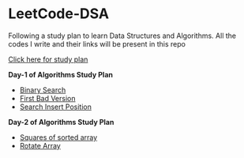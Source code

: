 # LeetCode-DSA
Following a study plan to learn Data Structures and Algorithms. All the codes I write and their links will be present in this repo

[Click here for study plan](https://leetcode.com/study-plan/algorithm/?progress=rnfohwc)

**Day-1 of Algorithms Study Plan**

- [Binary Search](https://github.com/Vikram310/LeetCode-DSA/blob/main/704-Binary%20Search.py)
- [First Bad Version](https://github.com/Vikram310/LeetCode-DSA/blob/main/278%20-%20First%20Bad%20Version.py)
- [Search Insert Position](https://github.com/Vikram310/LeetCode-DSA/blob/main/35%20-%20Search%20Insert.py)

**Day-2 of Algorithms Study Plan**

- [Squares of sorted array](https://github.com/Vikram310/LeetCode-DSA/blob/main/977%20-%20Squares%20of%20Sorted%20array.py)
- [Rotate Array](https://github.com/Vikram310/LeetCode-DSA/blob/main/189%20-%20Rotate%20Array.py)
